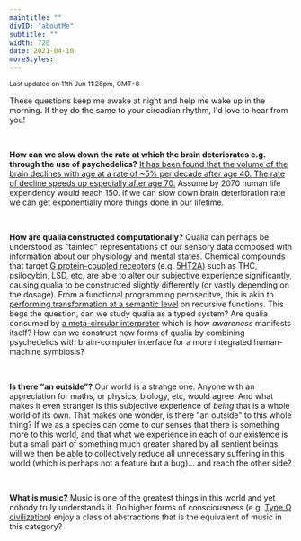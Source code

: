 ```yaml
---
maintitle: ""
divID: "aboutMe"
subtitle: ""
width: 720
date: 2021-04-10
moreStyles:
---
```


<small>Last updated on 11th Jun 11:26pm, GMT+8</small>

These questions keep me awake at night and help me wake up in the morning. If they do the same to your circadian rhythm, I'd love to hear from you!

<br/>

<b>How can we slow down the rate at which the brain deteriorates e.g. through the use of psychedelics?</b> [It has been found that the volume of the brain declines with age at a rate of ~5% per decade after age 40. The rate of decline speeds up especially after age 70.](https://www.ncbi.nlm.nih.gov/pmc/articles/PMC2596698/) Assume by 2070 human life expendency would reach 150. If we can slow down brain deterioration rate we can get exponentially more things done in our lifetime.

<br/>

<b>How are qualia constructed computationally?</b> Qualia can perhaps be understood as "tainted" representations of our sensory data composed with information about our physiology and mental states. Chemical compounds that target [G protein-coupled receptors](https://www.youtube.com/watch?v=ZBSo_GFN3qI) (e.g. [5HT2A](<https://www.cell.com/cell/pdf/S0092-8674(20)31066-7.pdf>)) such as THC, psilocybin, LSD, etc, are able to alter our subjective experience significantly, causing qualia to be constructed slightly differently (or vastly depending on the dosage). From a functional programming perpsecitve, this is akin to [performing transformation at a semantic level](https://link.springer.com/chapter/10.1007/3-540-55253-7_8) on recursive functions. This begs the question, can we study qualia as a typed system? Are qualia consumed by [a meta-circular interpreter](http://wiki.c2.com/?MetaCircularEvaluator) which is how _awareness_ manifests itself? How can we construct new forms of qualia by combining psychedelics with brain-computer interface for a more integrated human-machine symbiosis?

<br/>

<b>Is there “an outside”?</b> Our world is a strange one. Anyone with an appreciation for maths, or physics, biology, etc, would agree. And what makes it even stranger is this subjective experience of _being_ that is a whole world of its own. That makes one wonder, is there "an outside" to this whole thing? If we as a species can come to our senses that there is something more to this world, and that what we experience in each of our existence is but a small part of something much greater shared by all sentient beings, will we then be able to collectively reduce all unnecessary suffering in this world (which is perhaps not a feature but a bug)... and reach the other side?

<br/>

<b>What is music?</b> Music is one of the greatest things in this world and yet nobody truly understands it. Do higher forms of consciousness (e.g. [Type Ω civilization](https://youtu.be/rhFK5_Nx9xY?t=187)) enjoy a class of abstractions that is the equivalent of music in this category?

<br/>
